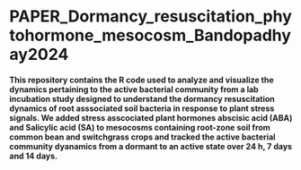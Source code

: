 # PAPER_Dormancy_resuscitation_phytohormone_mesocosm_Bandopadhyay2024
#### This repository contains the R code used to analyze and visualize the dynamics pertaining to the active bacterial community from a lab incubation study designed to understand the dormancy resuscitation dynamics of root asssociated soil bacteria in response to plant stress signals. We added stress asscociated plant hormones abscisic acid (ABA) and Salicylic acid (SA) to mesocosms containing root-zone soil from common bean and switchgrass crops and tracked the active bacterial community dyanamics from a dormant to an active state over 24 h, 7 days and 14 days. 
